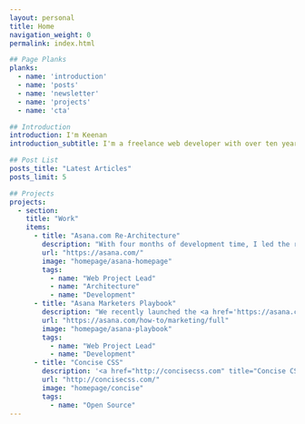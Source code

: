```yaml
---
layout: personal
title: Home
navigation_weight: 0
permalink: index.html

## Page Planks
planks:
  - name: 'introduction'
  - name: 'posts'
  - name: 'newsletter'
  - name: 'projects'
  - name: 'cta'

## Introduction
introduction: I'm Keenan
introduction_subtitle: I'm a freelance web developer with over ten years of experience. I strive to help businesses large and small succeed on the web. <small>Welcome to my little corner of the internet.</small>

## Post List
posts_title: "Latest Articles"
posts_limit: 5

## Projects
projects:
  - section:
    title: "Work"
    items:
      - title: "Asana.com Re-Architecture"
        description: "With four months of development time, I led the re-architecture of the <a href='https://asana.com/' title='Marketers Playbook'>Asana Website</a>. As a growing company, we needed a website that would allow the effortless creation of pages, as well as a codebase that could be modified and scaled with ease."
        url: "https://asana.com/"
        image: "homepage/asana-homepage"
        tags:
          - name: "Web Project Lead"
          - name: "Architecture"
          - name: "Development"
      - title: "Asana Marketers Playbook"
        description: "We recently launched the <a href='https://asana.com/how-to/marketing/full' title='Marketers Playbook'>Marketer's Playbook</a> at Asana which puts into words the processes our marketing team uses to achieve their goals with the goal of helping other teams do the same."
        url: "https://asana.com/how-to/marketing/full"
        image: "homepage/asana-playbook"
        tags:
          - name: "Web Project Lead"
          - name: "Development"
      - title: "Concise CSS"
        description: '<a href="http://concisecss.com" title="Concise CSS">Concise CSS</a> is a lightweight front-end framework that I built with my friend and colleague <a href="http://jameskolce.com" title="James Kolce">James Kolce</a>. Our goal is to create a lightweight but extensible framework without the bloat.'
        url: "http://concisecss.com/"
        image: "homepage/concise"
        tags:
          - name: "Open Source"
---
```

